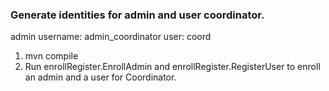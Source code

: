 ### Generate identities for admin and user coordinator.
admin username: admin_coordinator
user: coord

1. mvn compile
2. Run enrollRegister.EnrollAdmin and enrollRegister.RegisterUser to enroll an admin and a user for Coordinator.